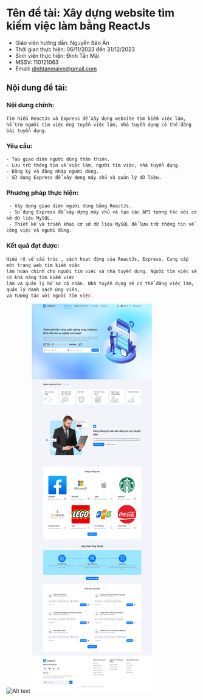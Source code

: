 # Tên đề tài: Xây dựng website tìm kiếm việc làm bằng ReactJs

* Giáo viên hướng dẫn: Nguyễn Bảo Ân
* Thời gian thực hiện: 06/11/2023 đến 31/12/2023
* Sinh viên thực hiện: Đinh Tấn Mãi       
* MSSV: 110121063
* Email: dinhtanmaivn@gmail.com


## Nội dung đề tài:
### Nội dung chính:
    Tìm hiểu ReactJs và Express để xây dựng website tìm kiếm việc làm, 
    hổ trợ người tìm việc ứng tuyển việc làm, nhà tuyển dụng có thể đăng bài tuyển dụng. 
### Yêu cầu: 
    - Tạo giao diện người dùng thân thiện.
    - Lưu trữ thông tin về việc làm, người tìm việc, nhà tuyển dụng.
    - Đăng ký và đăng nhập người dùng.
    - Sữ dụng Express để xây dựng máy chủ và quản lý dữ liệu.
### Phương pháp thực hiện: 
     - Xây dựng giao diện người dùng bằng ReactJs.
     - Sử dụng Express để xây dựng máy chủ và tạo các API tương tác với cơ sở dữ liệu MySQL.
     - Thiết kế và triển khai cơ sở dữ liệu MySQL để lưu trữ thông tin về công việc và người dùng.
### Kết quả đạt được:
    Hiểu rõ về cấu trúc , cách hoạt động của ReactJs, Express. Cung cấp một trang web tìm kiếm việc 
    làm hoàn chỉnh cho người tìm việc và nhà tuyển dụng. Người tìm việc sẽ có khả năng tìm kiếm việc
    làm và quản lý hồ sơ cá nhân. Nhà tuyển dụng sẽ có thể đăng việc làm, quản lý danh sách ứng viên, 
    và tương tác với người tìm việc.

![Alt text](thesis/png/Poster.png)
![alt text](<thesis/png/full trang chu.png>)
